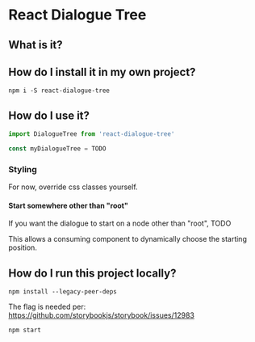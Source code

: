 # React Dialogue Tree

What is it?
-----------




How do I install it in my own project?
----------------

`npm i -S react-dialogue-tree`



How do I use it?
----------------

```javascript
import DialogueTree from 'react-dialogue-tree'

const myDialogueTree = TODO
```



### Styling

For now, override css classes yourself.


#### Start somewhere other than "root"

If you want the dialogue to start on a node other than "root", TODO

This allows a consuming component to dynamically choose the starting position.


How do I run this project locally?
----------------

`npm install --legacy-peer-deps`

The flag is needed per: https://github.com/storybookjs/storybook/issues/12983

`npm start`

